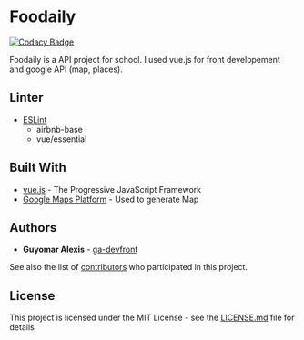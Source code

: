 # Foodaily

[![Codacy Badge](https://api.codacy.com/project/badge/Grade/f52fe9cbd4194cf8882eb10f6c6a4d81)](https://app.codacy.com/manual/ga-devfront/foodaily-v2?utm_source=github.com&utm_medium=referral&utm_content=ga-devfront/foodaily-v2&utm_campaign=Badge_Grade_Dashboard)

Foodaily is a API project for school. I used vue.js for front developement and google API (map, places).

## Linter

* [ESLint](https://eslint.org/)
  * airbnb-base
  * vue/essential

## Built With

* [vue.js](https://vuejs.org/) - The Progressive JavaScript Framework
* [Google Maps Platform](https://developers.google.com/maps/) - Used to generate Map

## Authors

* **Guyomar Alexis** - [ga-devfront](https://github.com/ga-devfront)

See also the list of [contributors](https://github.com/ga-devfront/foodaily-v2//contributors) who participated in this project.

## License

This project is licensed under the MIT License - see the [LICENSE.md](LICENSE.md) file for details
